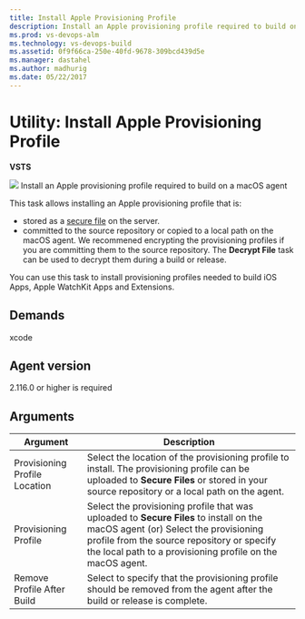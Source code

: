 ```yaml
---
title: Install Apple Provisioning Profile
description: Install an Apple provisioning profile required to build on a macOS agent in VSTS and Team Foundation Server TFS
ms.prod: vs-devops-alm
ms.technology: vs-devops-build
ms.assetid: 0f9f66ca-250e-40fd-9678-309bcd439d5e
ms.manager: dastahel
ms.author: madhurig
ms.date: 05/22/2017
---
```


# Utility: Install Apple Provisioning Profile

**VSTS**

![](../build/_img/xcode-build.png) Install an Apple provisioning profile required to build on a macOS agent

This task allows installing an Apple provisioning profile that is:
- stored as a [secure file](../../concepts/library/secure-files.md) on the server. 
- committed to the source repository or copied to a local path on the macOS agent. We recommened encrypting the provisioning profiles if you are committing them to the source repository. The **Decrypt File** task can be used to decrypt them during a build or release.

You can use this task to install provisioning profiles needed to build iOS Apps, Apple WatchKit Apps and Extensions.

## Demands

xcode

## Agent version

2.116.0 or higher is required

## Arguments

| Argument | Description |
| -------- | ----------- |
| Provisioning Profile Location | Select the location of the provisioning profile to install. The provisioning profile can be uploaded to **Secure Files** or stored in your source repository or a local path on the agent. |
| Provisioning Profile | Select the provisioning profile that was uploaded to **Secure Files** to install on the macOS agent (or) Select the provisioning profile from the source repository or specify the local path to a provisioning profile on the macOS agent.|
| Remove Profile After Build | Select to specify that the provisioning profile should be removed from the agent after the build or release is complete. |
